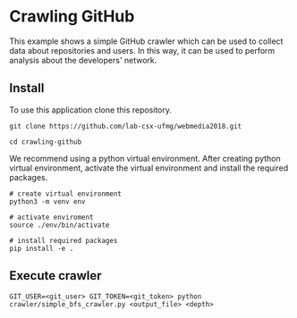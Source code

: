 # Crawling GitHub

This example shows a simple GitHub crawler which can be used to collect data about repositories and users. In this way, it can be used to perform analysis about the developers' network.

## Install

To use this application clone this repository.
```
git clone https://github.com/lab-csx-ufmg/webmedia2018.git

cd crawling-github
```

We recommend using a python virtual environment. After creating python virtual environment, activate the virtual environment and install the required packages.

```
# create virtual environment
python3 -m venv env

# activate enviroment
source ./env/bin/activate

# install required packages
pip install -e .
```

## Execute crawler
```
GIT_USER=<git_user> GIT_TOKEN=<git_token> python crawler/simple_bfs_crawler.py <output_file> <depth>
```

